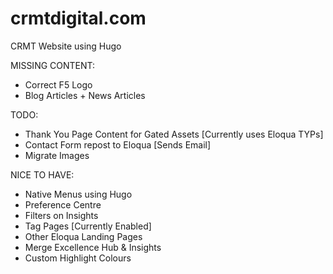 # crmtdigital.com
CRMT Website using Hugo

MISSING CONTENT:
* Correct F5 Logo
* Blog Articles + News Articles

TODO:
* Thank You Page Content for Gated Assets [Currently uses Eloqua TYPs]
* Contact Form repost to Eloqua [Sends Email]
* Migrate Images

NICE TO HAVE:
* Native Menus using Hugo
* Preference Centre
* Filters on Insights
* Tag Pages [Currently Enabled]
* Other Eloqua Landing Pages
* Merge Excellence Hub & Insights
* Custom Highlight Colours
